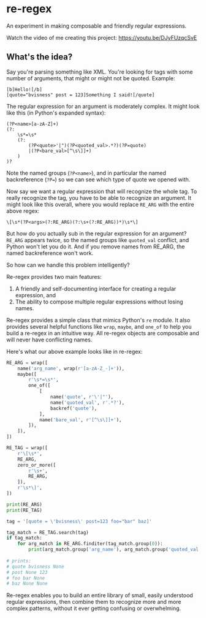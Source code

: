 # re-regex

An experiment in making composable and friendly regular expressions.

Watch the video of me creating this project: https://youtu.be/DJyFUzqcSvE

## What's the idea?

Say you're parsing something like XML. You're looking for tags with some number of arguments, that might or might not be quoted. Example:

```
[b]Hello![/b]
[quote="bvisness" post = 123]Something I said![/quote]
```

The regular expression for an argument is moderately complex. It might look like this (in Python's expanded syntax):

```
(?P<name>[a-zA-Z]+)
(?:
    \s*=\s*
    (?:
        (?P<quote>'|")(?P<quoted_val>.*?)(?P=quote)
        |(?P<bare_val>[^\s\]]+)
    )
)?
```

Note the named groups (`?P<name>`), and in particular the named backreference (`?P=`) so we can see which type of quote we opened with.

Now say we want a regular expression that will recognize the whole tag. To really recognize the tag, you have to be able to recognize an argument. It might look like this overall, where you would replace `RE_ARG` with the entire above regex:

```\[\s*(?P<args>(?:RE_ARG)(?:\s+(?:RE_ARG))*)\s*\]```

But how do you actually sub in the regular expression for an argument? `RE_ARG` appears twice, so the named groups like `quoted_val` conflict, and Python won't let you do it. And if you remove names from RE_ARG, the named backreference won't work.

So how can we handle this problem intelligently?

Re-regex provides two main features:

1. A friendly and self-documenting interface for creating a regular expression, and
2. The ability to compose multiple regular expressions without losing names.

Re-regex provides a simple class that mimics Python's `re` module. It also provides several helpful functions like `wrap`, `maybe`, and `one_of` to help you build a re-regex in an intuitive way. All re-regex objects are composable and will never have conflicting names.

Here's what our above example looks like in re-regex:

```python
RE_ARG = wrap([
    name('arg_name', wrap(r'[a-zA-Z_-]+')),
    maybe([
        r'\s*=\s*',
        one_of([
            [
                name('quote', r'\'|"'),
                name('quoted_val', r'.*?'),
                backref('quote'),
            ],
            name('bare_val', r'[^\s\]]+'),
        ]),
    ]),
])

RE_TAG = wrap([
    r'\[\s*',
    RE_ARG,
    zero_or_more([
        r'\s+',
        RE_ARG,
    ]),
    r'\s*\]',
])

print(RE_ARG)
print(RE_TAG)

tag = '[quote = \'bvisness\' post=123 foo="bar" baz]'

tag_match = RE_TAG.search(tag)
if tag_match:
    for arg_match in RE_ARG.finditer(tag_match.group(0)):
        print(arg_match.group('arg_name'), arg_match.group('quoted_val'), arg_match.group('bare_val'))
        
# prints:
# quote bvisness None
# post None 123
# foo bar None
# baz None None
```

Re-regex enables you to build an entire library of small, easily understood regular expressions, then combine them to recognize more and more complex patterns, without it ever getting confusing or overwhelming.
